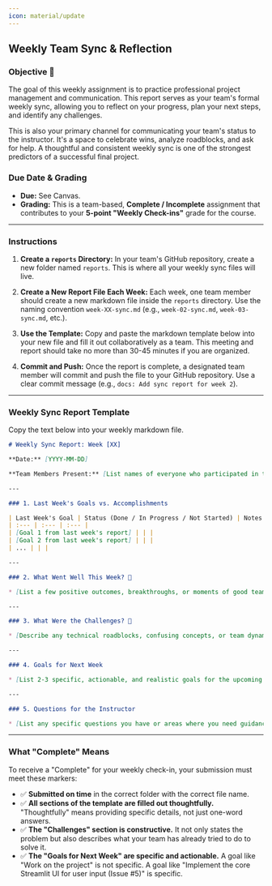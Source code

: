 ```yaml
---
icon: material/update
---
```


##  Weekly Team Sync & Reflection

### Objective 🎯

The goal of this weekly assignment is to practice professional project management and communication. This report serves as your team's formal weekly sync, allowing you to reflect on your progress, plan your next steps, and identify any challenges.

This is also your primary channel for communicating your team's status to the instructor. It's a space to celebrate wins, analyze roadblocks, and ask for help. A thoughtful and consistent weekly sync is one of the strongest predictors of a successful final project.

### Due Date & Grading

  * **Due:** See Canvas.
  * **Grading:** This is a team-based, **Complete / Incomplete** assignment that contributes to your **5-point "Weekly Check-ins"** grade for the course.

-----

### Instructions

1.  **Create a `reports` Directory:** In your team's GitHub repository, create a new folder named `reports`. This is where all your weekly sync files will live.

2.  **Create a New Report File Each Week:** Each week, one team member should create a new markdown file inside the `reports` directory. Use the naming convention `week-XX-sync.md` (e.g., `week-02-sync.md`, `week-03-sync.md`, etc.).

3.  **Use the Template:** Copy and paste the markdown template below into your new file and fill it out collaboratively as a team. This meeting and report should take no more than 30-45 minutes if you are organized.

4.  **Commit and Push:** Once the report is complete, a designated team member will commit and push the file to your GitHub repository. Use a clear commit message (e.g., `docs: Add sync report for week 2`).

-----

### Weekly Sync Report Template

Copy the text below into your weekly markdown file.

```markdown
# Weekly Sync Report: Week [XX]

**Date:** [YYYY-MM-DD]

**Team Members Present:** [List names of everyone who participated in the sync meeting]

---

### 1. Last Week's Goals vs. Accomplishments

| Last Week's Goal | Status (Done / In Progress / Not Started) | Notes / Link to GitHub Issue |
| :--- | :--- | :--- |
| [Goal 1 from last week's report] | | |
| [Goal 2 from last week's report] | | |
| ... | | |

---

### 2. What Went Well This Week? 🎉

* [List a few positive outcomes, breakthroughs, or moments of good teamwork.]

---

### 3. What Were the Challenges? 🤔

* [Describe any technical roadblocks, confusing concepts, or team dynamic issues you faced. **Crucially, also describe the steps you took to try and solve the problem before asking for help.**]

---

### 4. Goals for Next Week

* [List 2-3 specific, actionable, and realistic goals for the upcoming week. These should correspond to new or existing GitHub Issues.]

---

### 5. Questions for the Instructor

* [List any specific questions you have or areas where you need guidance.]
```

-----

### What "Complete" Means

To receive a "Complete" for your weekly check-in, your submission must meet these markers:

  * ✅ **Submitted on time** in the correct folder with the correct file name.
  * ✅ **All sections of the template are filled out thoughtfully.** "Thoughtfully" means providing specific details, not just one-word answers.
  * ✅ **The "Challenges" section is constructive.** It not only states the problem but also describes what your team has already tried to do to solve it.
  * ✅ **The "Goals for Next Week" are specific and actionable.** A goal like "Work on the project" is not specific. A goal like "Implement the core Streamlit UI for user input (Issue \#5)" is specific.

